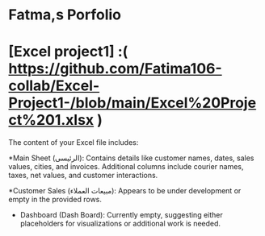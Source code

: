 # Fatma,s Porfolio 
# [Excel project1] :( https://github.com/Fatima106-collab/Excel-Project1-/blob/main/Excel%20Project%201.xlsx )

The content of your Excel file includes:

*Main Sheet (الرئيسى):
Contains details like customer names, dates, sales values, cities, and invoices.
Additional columns include courier names, taxes, net values, and customer interactions.

*Customer Sales (مبيعات العملاء):
Appears to be under development or empty in the provided rows.

* Dashboard (Dash Board):
Currently empty, suggesting either placeholders for visualizations or additional work is needed.
